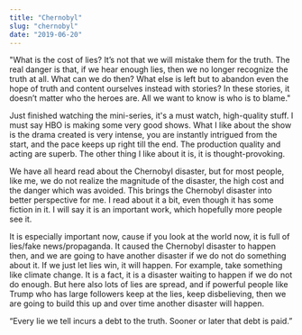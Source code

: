 ```yaml
---
title: "Chernobyl"
slug: "chernobyl"
date: "2019-06-20"
---
```


"What is the cost of lies? It’s not that we will mistake them for the truth. The real danger is that, if we hear enough lies, then we no longer recognize the truth at all. What can we do then? What else is left but to abandon even the hope of truth and content ourselves instead with stories? In these stories, it doesn’t matter who the heroes are. All we want to know is who is to blame."

Just finished watching the mini-series, it's a must watch, high-quality stuff. I must say HBO is making some very good shows. What I like about the show is the drama created is very intense, you are instantly intrigued from the start, and the pace keeps up right till the end. The production quality and acting are superb. The other thing I like about it is, it is thought-provoking.

We have all heard read about the Chernobyl disaster, but for most people, like me, we do not realize the magnitude of the disaster, the high cost and the danger which was avoided. This brings the Chernobyl disaster into better perspective for me. I read about it a bit, even though it has some fiction in it. I will say it is an important work, which hopefully more people see it.

It is especially important now, cause if you look at the world now, it is full of lies/fake news/propaganda. It caused the Chernobyl disaster to happen then, and we are going to have another disaster if we do not do something about it. If we just let lies win, it will happen. For example, take something like climate change. It is a fact, it is a disaster waiting to happen if we do not do enough. But here also lots of lies are spread, and if powerful people like Trump who has large followers keep at the lies, keep disbelieving, then we are going to build this up and over time another disaster will happen.

“Every lie we tell incurs a debt to the truth. Sooner or later that debt is paid.”
